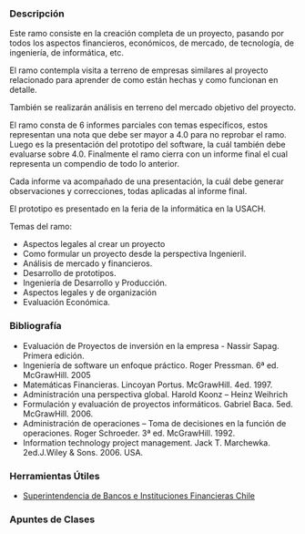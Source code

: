 ### Descripción

Este ramo consiste en la creación completa de un proyecto, pasando por todos 
los aspectos financieros, económicos, de mercado, de tecnología, de 
ingeniería, de informática, etc.

El ramo contempla visita a terreno de empresas similares al proyecto 
relacionado para aprender de como están hechas y como funcionan en detalle.

También se realizarán análisis en terreno del mercado objetivo del proyecto.

El ramo consta de 6 informes parciales con temas específicos, estos 
representan una nota que debe ser mayor a 4.0 para no reprobar el ramo. Luego 
es la presentación del prototipo del software, la cuál también debe evaluarse 
sobre 4.0. Finalmente el ramo cierra con un informe final el cual representa 
un compendio de todo lo anterior.

Cada informe va acompañado de una presentación, la cuál debe generar 
observaciones y correcciones, todas aplicadas al informe final.

El prototipo es presentado en la feria de la informática en la USACH.

Temas del ramo:

 * Aspectos legales al crear un proyecto
 * Como formular un proyecto desde la perspectiva Ingenieril.
 * Análisis de mercado y financieros.
 * Desarrollo de prototipos.
 * Ingeniería de  Desarrollo y Producción.
 * Aspectos legales y de organización
 * Evaluación Económica.


### Bibliografía

 * Evaluación de Proyectos de inversión en la empresa - Nassir Sapag. Primera 
   edición.
 * Ingeniería de software un enfoque práctico. Roger Pressman. 6ª ed. 
   McGrawHill. 2005
 * Matemáticas Financieras. Lincoyan Portus. McGrawHill. 4ed. 1997.
 * Administración una perspectiva global. Harold Koonz – Heinz Weihrich
 * Formulación y evaluación de proyectos informáticos. Gabriel Baca. 5ed. 
   McGrawHill. 2006.
 * Administración de operaciones – Toma de decisiones en la función de 
   operaciones. Roger Schroeder. 3ª ed. McGrawHill. 1992.
 * Information technology project management. Jack T. Marchewka. 2ed.J.Wiley & 
   Sons. 2006. USA.


### Herramientas Útiles

* [Superintendencia de Bancos e Instituciones Financieras Chile](http://www.sbif.cl/sbifweb/servlet/Portada?indice=0.0)

### Apuntes de Clases

